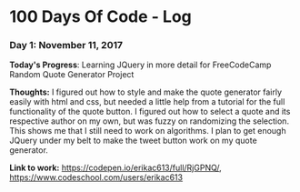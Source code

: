 # 100 Days Of Code - Log

### Day 1: November 11, 2017

**Today's Progress**: Learning JQuery in more detail for FreeCodeCamp Random Quote Generator Project

**Thoughts:** I figured out how to style and make the quote generator fairly easily with html and css, but needed a little help from a tutorial for the full functionality of the quote button. I figured out how to select a quote and its respective author on my own, but was fuzzy on randomizing the selection. This shows me that I still need to work on algorithms. I plan to get enough JQuery under my belt to make the tweet button work on my quote generator.

**Link to work:** https://codepen.io/erikac613/full/RjGPNQ/, https://www.codeschool.com/users/erikac613
